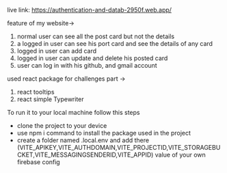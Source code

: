 live link: https://authentication-and-datab-2950f.web.app/

feature of my website->

1. normal user can see all the post card but not the details
2. a logged in user can see his port card and see the details of any card
3. logged in user can add card
4. logged in user can update and delete his posted card
5. user can log in with his github, and gmail account

used react package for challenges part ->

1. react tooltips
2. react simple Typewriter

To run it to your local machine follow this steps

- clone the project to your device
- use npm i command to install the package used in the project
- create a folder named .local.env and add there (VITE_APIKEY,VITE_AUTHDOMAIN,VITE_PROJECTID,VITE_STORAGEBUCKET,VITE_MESSAGINGSENDERID,VITE_APPID) value of your own firebase config
